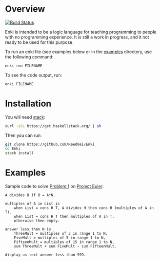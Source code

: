 # Overview

[![Build Status](https://travis-ci.org/ReedOei/Enki.svg?branch=master)](https://travis-ci.org/ReedOei/Enki)

Enki is intended to be a logic language for teaching programming to people with no programming experience.
It is still a work in progress, and it not ready to be used for this purpose.

To run an enki file (see examples below or in the [examples](https://github.com/ReedOei/Enki/tree/master/examples) directory, use the following command:

```bash
enki run FILENAME
```

To see the code output, run:

```bash
enki FILENAME
```

# Installation

You will need [stack](https://docs.haskellstack.org/en/stable/README/):

```bash
curl -sSL https://get.haskellstack.org/ | sh
```

Then you can run:

```bash
git clone https://github.com/ReedOei/Enki
cd Enki
stack install
```

# Examples

Sample code to solve [Problem 1](https://projecteuler.net/problem=1) on [Project Euler](https://projecteuler.net/):

```
A divides B if B = A*N.

multiples of A in List is
    when List = cons H T, A divides H then cons H (multiples of A in T).
    when List = cons H T then multiples of A in T.
    otherwise then empty.

answer less than N is
    ThreeMult = multiples of 3 in range 1 to N,
    FiveMult = multiples of 5 in range 1 to N,
    FifteenMult = multiples of 15 in range 1 to N,
    sum ThreeMult + sum FiveMult - sum FifteenMult.

display as text answer less than 999.
```

